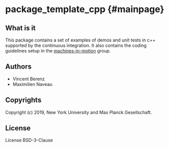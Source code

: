 package_template_cpp {#mainpage}
===============

## What is it

This package contains a set of examples of demos and unit tests in c++ 
supported by the continuous integration. It also contains the coding guidelines
setup in the [machines-in-motion](https://wp.nyu.edu/machinesinmotion/) group.

## Authors

- Vincent Berenz
- Maximilien Naveau

## Copyrights

Copyright (c) 2019, New York University and Max Planck Gesellschaft.

## License

License BSD-3-Clause
